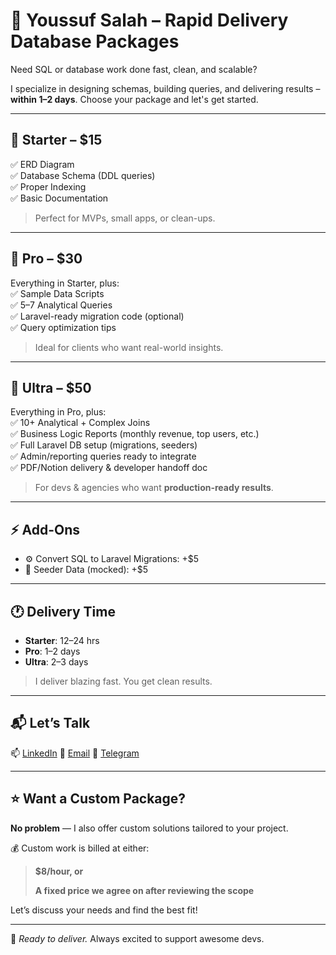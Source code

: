 # 💼 Youssuf Salah – Rapid Delivery Database Packages

Need SQL or database work done fast, clean, and scalable?

I specialize in designing schemas, building queries, and delivering results – **within 1–2 days**. Choose your package and let's get started.

---

## 🥉 Starter – $15
✅ ERD Diagram  
✅ Database Schema (DDL queries)  
✅ Proper Indexing  
✅ Basic Documentation

> Perfect for MVPs, small apps, or clean-ups.

---

## 🥈 Pro – $30
Everything in Starter, plus:  
✅ Sample Data Scripts  
✅ 5–7 Analytical Queries  
✅ Laravel-ready migration code (optional)  
✅ Query optimization tips

> Ideal for clients who want real-world insights.

---

## 🥇 Ultra – $50
Everything in Pro, plus:  
✅ 10+ Analytical + Complex Joins  
✅ Business Logic Reports (monthly revenue, top users, etc.)  
✅ Full Laravel DB setup (migrations, seeders)  
✅ Admin/reporting queries ready to integrate  
✅ PDF/Notion delivery & developer handoff doc

> For devs & agencies who want **production-ready results**.

---

## ⚡ Add-Ons
- ⚙️ Convert SQL to Laravel Migrations: +$5
- 🧪 Seeder Data (mocked): +$5

---

## 🕐 Delivery Time
- **Starter**: 12–24 hrs  
- **Pro**: 1–2 days  
- **Ultra**: 2–3 days  

> I deliver blazing fast. You get clean results.

---

## 📬 Let’s Talk
📫 [LinkedIn](https://www.linkedin.com/in/youssuf-salah/)
📧 [Email](business.youssuf@gmail.com)
💬 [Telegram](https://web.telegram.org/k/#@youssuf_salah)

---

## ⭐ Want a Custom Package?
**No problem** — I also offer custom solutions tailored to your project.

💰 Custom work is billed at either:

> **$8/hour, or**
> 
> **A fixed price we agree on after reviewing the scope**

Let’s discuss your needs and find the best fit!

---

🚀 *Ready to deliver.* Always excited to support awesome devs.
